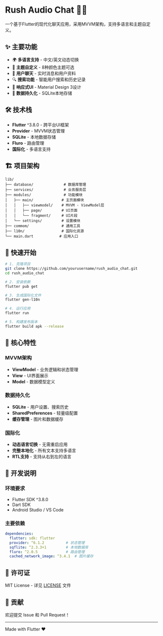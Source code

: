 # Rush Audio Chat 🎵💬

一个基于Flutter的现代化聊天应用，采用MVVM架构，支持多语言和主题自定义。

## ✨ 主要功能

- 🌍 **多语言支持** - 中文/英文动态切换
- 🎨 **主题自定义** - 8种颜色主题可选
- 💬 **用户聊天** - 实时消息和用户资料
- 🔍 **搜索功能** - 智能用户搜索和历史记录
- 📱 **响应式UI** - Material Design 3设计
- 💾 **数据持久化** - SQLite本地存储

## 🛠️ 技术栈

- **Flutter** ^3.8.0 - 跨平台UI框架
- **Provider** - MVVM状态管理
- **SQLite** - 本地数据存储
- **Fluro** - 路由管理
- **国际化** - 多语言支持

## 🏗️ 项目架构

```
lib/
├── database/              # 数据库管理
├── services/              # 业务服务层
├── modules/               # 功能模块
│   ├── main/             # 主页面模块
│   │   ├── viewmodel/    # MVVM - ViewModel层
│   │   ├── page/         # UI页面
│   │   └── fragment/     # UI片段
│   └── settings/         # 设置模块
├── commom/               # 通用工具
├── l10n/                 # 国际化资源
└── main.dart            # 应用入口
```

## 🚀 快速开始

```bash
# 1. 克隆项目
git clone https://github.com/yourusername/rush_audio_chat.git
cd rush_audio_chat

# 2. 安装依赖
flutter pub get

# 3. 生成国际化文件
flutter gen-l10n

# 4. 运行应用
flutter run

# 5. 构建发布版本
flutter build apk --release
```

## 🎯 核心特性

### MVVM架构
- **ViewModel** - 业务逻辑和状态管理
- **View** - UI界面展示
- **Model** - 数据模型定义

### 数据持久化
- **SQLite** - 用户设置、搜索历史
- **SharedPreferences** - 轻量级配置
- **缓存管理** - 图片和数据缓存

### 国际化
- **动态语言切换** - 无需重启应用
- **完整本地化** - 所有文本支持多语言
- **RTL支持** - 支持从右到左的语言

## 📝 开发说明

### 环境要求
- Flutter SDK ^3.8.0
- Dart SDK
- Android Studio / VS Code

### 主要依赖
```yaml
dependencies:
  flutter: sdk: flutter
  provider: ^6.1.2          # 状态管理
  sqflite: ^2.3.3+1         # 本地数据库
  fluro: ^2.0.5             # 路由管理
  cached_network_image: ^3.4.1  # 图片缓存
```

## 📄 许可证

MIT License - 详见 [LICENSE](LICENSE) 文件

## 🤝 贡献

欢迎提交 Issue 和 Pull Request！

---

Made with Flutter ❤️
